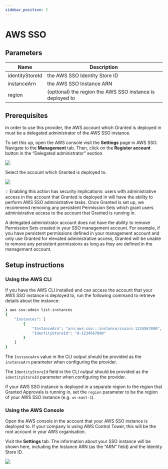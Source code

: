 ```yaml
---
sidebar_position: 2
---
```


# AWS SSO

## Parameters

| Name            | Description                                               |
| --------------- | --------------------------------------------------------- |
| identityStoreId | the AWS SSO Identity Store ID                             |
| instanceArn     | the AWS SSO Instance ARN                                  |
| region          | (optional) the region the AWS SSO instance is deployed to |

## Prerequisites

In order to use this provider, the AWS account which Granted is deployed in must be a delegated administrator of the AWS SSO instance.

To set this up, open the AWS console visit the **Settings** page in AWS SSO. Navigate to the **Management** tab. Then, click on the **Register account** button in the “Delegated administrator” section.

![](/img/providers/aws-sso/01.png)

Select the account which Granted is deployed to.

![](/img/providers/aws-sso/02.png)

<aside>
💡 Enabling this action has security implications: users with administrative access in the account that Granted is deployed in will have the ability to perform AWS SSO administrative tasks. Once Granted is set up, we recommend removing any persistent Permission Sets which grant users administrative access to the account that Granted is running in.

</aside>

A delegated administrator account does not have the ability to remove Permission Sets created in your SSO management account. For example, if you have persistent permissions defined in your management account and only use Granted for elevated administrative access, Granted will be unable to remove any persistent permissions as long as they are defined in the management account.

## Setup instructions

### Using the AWS CLI

If you have the AWS CLI installed and can access the account that your AWS SSO instance is deployed to, run the following command to retrieve details about the instance:

```bash
❯ aws sso-admin list-instances
{
    "Instances": [
        {
            "InstanceArn": "arn:aws:sso:::instance/ssoins-1234567890",
            "IdentityStoreId": "d-1234567890"
        }
    ]
}
```

The `InstanceArn` value in the CLI output should be provided as the `instanceArn` parameter when configuring the provider.

The `IdentityStoreId` field in the CLI output should be provided as the `identityStoreId` parameter when configuring the provider.

If your AWS SSO instance is deployed in a separate region to the region that Granted Approvals is running in, set the `region` parameter to be the region of your AWS SSO instance (e.g. `us-east-1`).

### Using the AWS Console

Open the AWS console in the account that your AWS SSO instance is deployed to. If your company is using AWS Control Tower, this will be the root account in your AWS organisation.

Visit the **Settings** tab. The information about your SSO instance will be shown here, including the Instance ARN (as the “ARN” field) and the Identity Store ID.

![](/img/providers/aws-sso/03.png)

